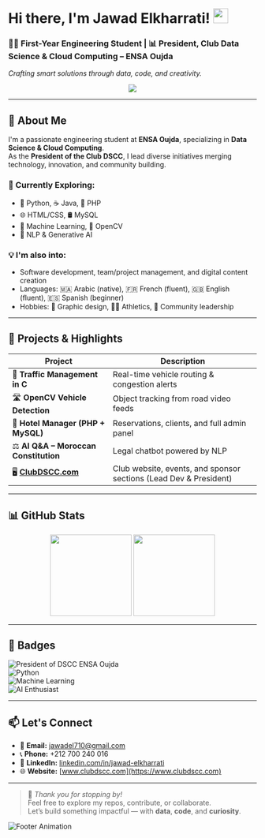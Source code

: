 # Hi there, I'm Jawad Elkharrati! <img src="https://media.giphy.com/media/hvRJCLFzcasrR4ia7z/giphy.gif" width="30"/>

### 👨‍💻 First-Year Engineering Student | 📊 President, Club Data Science & Cloud Computing – ENSA Oujda  
*Crafting smart solutions through data, code, and creativity.*

<p align="center">
  <img src="https://capsule-render.vercel.app/api?type=wave&color=00909c&height=300&section=header&text=Jawad%20Elkharrati&fontSize=36&fontColor=ffffff&desc=%20ENSA%20Oujda&descSize=10&descAlign=center&descAlignY=70"/>
</p>


---

## 🚀 About Me

I'm a passionate engineering student at **ENSA Oujda**, specializing in **Data Science & Cloud Computing**.  
As the **President of the Club DSCC**, I lead diverse initiatives merging technology, innovation, and community building.

### 🔧 Currently Exploring:
- 🐍 Python, ☕ Java, 🐘 PHP  
- 🌐 HTML/CSS, 🛢 MySQL  
- 🤖 Machine Learning, 📸 OpenCV  
- 🧠 NLP & Generative AI  

### 💡 I'm also into:
- Software development, team/project management, and digital content creation  
- Languages: 🇲🇦 Arabic (native), 🇫🇷 French (fluent), 🇬🇧 English (fluent), 🇪🇸 Spanish (beginner)  
- Hobbies: 🎨 Graphic design, 🏃‍♂️ Athletics, 👥 Community leadership

---

## 🧠 Projects & Highlights

| Project | Description |
|--------|-------------|
| 🚦 **Traffic Management in C** | Real-time vehicle routing & congestion alerts |
| 🛣 **OpenCV Vehicle Detection** | Object tracking from road video feeds |
| 🏨 **Hotel Manager (PHP + MySQL)** | Reservations, clients, and full admin panel |
| ⚖️ **AI Q&A – Moroccan Constitution** | Legal chatbot powered by NLP |
| 🖥️ **[ClubDSCC.com](https://www.clubdscc.com)** | Club website, events, and sponsor sections (Lead Dev & President) |

---

## 📊 GitHub Stats

<p align="center">
  <img src="https://github-readme-stats.vercel.app/api?username=jawad-elkharrati&show_icons=true&theme=radical" height="165">
  <img src="https://github-readme-stats.vercel.app/api/top-langs/?username=jawad-elkharrati&layout=compact&theme=radical" height="165">
</p>

---

## 🏅 Badges

![President of DSCC ENSA Oujda](https://img.shields.io/badge/Club%20DSCC-President-00b894?style=for-the-badge&logo=data:image/png;base64,iVBORw0KGgo=...)  
![Python](https://img.shields.io/badge/Python-Expert-informational?style=flat&logo=python&logoColor=white&color=3776AB)  
![Machine Learning](https://img.shields.io/badge/Machine%20Learning-Active-orange?style=flat&logo=tensorflow)  
![AI Enthusiast](https://img.shields.io/badge/AI-NLP%20%26%20Vision-0a9396?style=flat&logo=OpenAI)

---

## 📫 Let's Connect

- 📧 **Email:** [jawadel710@gmail.com](mailto:jawadel710@gmail.com)  
- 📞 **Phone:** +212 700 240 016  
- 💼 **LinkedIn:** [linkedin.com/in/jawad-elkharrati](https://www.linkedin.com/in/jawad-elkharrati/)  
- 🌐 **Website:** [www.clubdscc.com](https://www.clubdscc.com)

---

> 🚀 *Thank you for stopping by!*  
> Feel free to explore my repos, contribute, or collaborate.  
> Let’s build something impactful — with **data**, **code**, and **curiosity**.

![Footer Animation](https://capsule-render.vercel.app/api?type=waving&color=00b894&height=100&section=footer)
